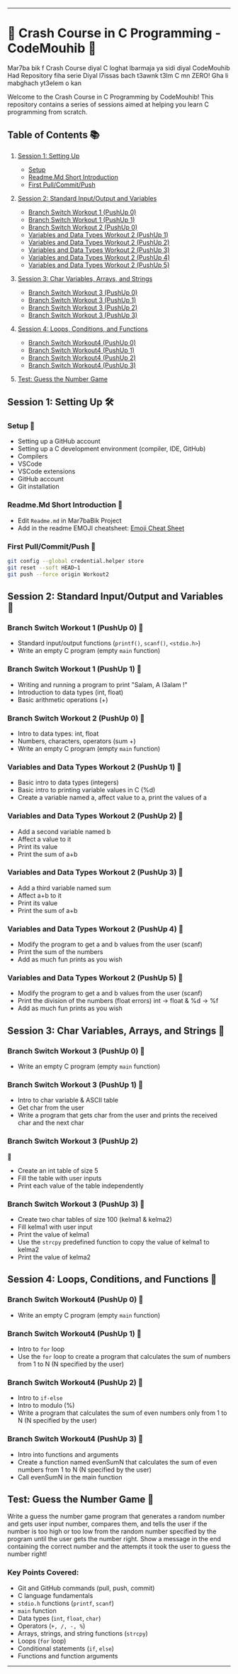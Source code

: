 

---

# 🚀 Crash Course in C Programming - CodeMouhib 🚀
Mar7ba bik f Crash Course diyal C loghat lbarmaja ya sidi diyal CodeMouhib Had Repository fiha serie Diyal l7issas bach t3awnk t3lm C mn ZERO! Gha li mabghach yt3elem o kan 

Welcome to the Crash Course in C Programming by CodeMouhib! This repository contains a series of sessions aimed at helping you learn C programming from scratch.

## Table of Contents 📚

1. [Session 1: Setting Up](#session-1)
   - [Setup](#setup)
   - [Readme.Md Short Introduction](#readme-intro)
   - [First Pull/Commit/Push](#first-pull-commit-push)

2. [Session 2: Standard Input/Output and Variables](#session-2)
   - [Branch Switch Workout 1 (PushUp 0)](#branch-workout-1-pushup-0)
   - [Branch Switch Workout 1 (PushUp 1)](#branch-workout-1-pushup-1)
   - [Branch Switch Workout 2 (PushUp 0)](#branch-workout-2-pushup-0)
   - [Variables and Data Types Workout 2 (PushUp 1)](#variables-and-data-types-workout-2-pushup-1)
   - [Variables and Data Types Workout 2 (PushUp 2)](#variables-and-data-types-workout-2-pushup-2)
   - [Variables and Data Types Workout 2 (PushUp 3)](#variables-and-data-types-workout-2-pushup-3)
   - [Variables and Data Types Workout 2 (PushUp 4)](#variables-and-data-types-workout-2-pushup-4)
   - [Variables and Data Types Workout 2 (PushUp 5)](#variables-and-data-types-workout-2-pushup-5)

3. [Session 3: Char Variables, Arrays, and Strings](#session-3)
   - [Branch Switch Workout 3 (PushUp 0)](#branch-switch-workout-3-pushup-0)
   - [Branch Switch Workout 3 (PushUp 1)](#branch-switch-workout-3-pushup-1)
   - [Branch Switch Workout 3 (PushUp 2)](#branch-switch-workout-3-pushup-2)
   - [Branch Switch Workout 3 (PushUp 3)](#branch-switch-workout-3-pushup-3)

4. [Session 4: Loops, Conditions, and Functions](#session-4)
   - [Branch Switch Workout4 (PushUp 0)](#branch-switch-workout4-pushup-0)
   - [Branch Switch Workout4 (PushUp 1)](#branch-switch-workout4-pushup-1)
   - [Branch Switch Workout4 (PushUp 2)](#branch-switch-workout4-pushup-2)
   - [Branch Switch Workout4 (PushUp 3)](#branch-switch-workout4-pushup-3)

5. [Test: Guess the Number Game](#test)

## Session 1: Setting Up 🛠️ <a name="session-1"></a>

### Setup 🔧 <a name="setup"></a>

- Setting up a GitHub account
- Setting up a C development environment (compiler, IDE, GitHub)
- Compilers
- VSCode
- VSCode extensions
- GitHub account
- Git installation

### Readme.Md Short Introduction 📝 <a name="readme-intro"></a>

- Edit `Readme.md` in Mar7baBik Project
- Add in the readme EMOJI cheatsheet: [Emoji Cheat Sheet](https://github.com/ikatyang/emoji-cheat-sheet/blob/master/README.md)

### First Pull/Commit/Push 🔄 <a name="first-pull-commit-push"></a>

```bash
git config --global credential.helper store
git reset --soft HEAD~1
git push --force origin Workout2
```

## Session 2: Standard Input/Output and Variables 🚀 <a name="session-2"></a>

### Branch Switch Workout 1 (PushUp 0) 💪 <a name="branch-workout-1-pushup-0"></a>

- Standard input/output functions (`printf()`, `scanf()`, `<stdio.h>`)
- Write an empty C program (empty `main` function)

### Branch Switch Workout 1 (PushUp 1) 💪 <a name="branch-workout-1-pushup-1"></a>

- Writing and running a program to print "Salam, A l3alam !"
- Introduction to data types (int, float)
- Basic arithmetic operations (+)

### Branch Switch Workout 2 (PushUp 0) 💪 <a name="branch-workout-2-pushup-0"></a>

- Intro to data types: int, float
- Numbers, characters, operators (sum +)
- Write an empty C program (empty `main` function)

### Variables and Data Types Workout 2 (PushUp 1) 💪 <a name="variables-and-data-types-workout-2-pushup-1"></a>

- Basic intro to data types (integers)
- Basic intro to printing variable values in C (%d)
- Create a variable named a, affect value to a, print the values of a

### Variables and Data Types Workout 2 (PushUp 2) 💪 <a name="variables-and-data-types-workout-2-pushup-2"></a>

- Add a second variable named b
- Affect a value to it
- Print its value
- Print the sum of a+b

### Variables and Data Types Workout 2 (PushUp 3) 💪 <a name="variables-and-data-types-workout-2-pushup-3"></a>

- Add a third variable named sum
- Affect a+b to it
- Print its value
- Print the sum of a+b

### Variables and Data Types Workout 2 (PushUp 4) 💪 <a name="variables-and-data-types-workout-2-pushup-4"></a>

- Modify the program to get a and b values from the user (scanf)
- Print the sum of the numbers
- Add as much fun prints as you wish

### Variables and Data Types Workout 2 (PushUp 5) 💪 <a name="variables-and-data-types-workout-2-pushup-5"></a>

- Modify the program to get a and b values from the user (scanf)
- Print the division of the numbers (float errors) int -> float & %d -> %f
- Add as much fun prints as you wish

## Session 3: Char Variables, Arrays, and Strings 🎸 <a name="session-3"></a>

### Branch Switch Workout 3 (PushUp 0) 💪 <a name="branch-switch-workout-3-pushup-0"></a>

- Write an empty C program (empty `main` function)

### Branch Switch Workout 3 (PushUp 1) 💪 <a name="branch-switch-workout-3-pushup-1"></a>

- Intro to char variable & ASCII table
- Get char from the user
- Write a program that gets char from the user and prints the received char and the next char

### Branch Switch Workout 3 (PushUp 2)

 💪 <a name="branch-switch-workout-3-pushup-2"></a>

- Create an int table of size 5
- Fill the table with user inputs
- Print each value of the table independently

### Branch Switch Workout 3 (PushUp 3) 💪 <a name="branch-switch-workout-3-pushup-3"></a>

- Create two char tables of size 100 (kelma1 & kelma2)
- Fill kelma1 with user input
- Print the value of kelma1
- Use the `strcpy` predefined function to copy the value of kelma1 to kelma2
- Print the value of kelma2

## Session 4: Loops, Conditions, and Functions 🔁 <a name="session-4"></a>

### Branch Switch Workout4 (PushUp 0) 💪 <a name="branch-switch-workout4-pushup-0"></a>

- Write an empty C program (empty `main` function)

### Branch Switch Workout4 (PushUp 1) 💪 <a name="branch-switch-workout4-pushup-1"></a>

- Intro to `for` loop
- Use the `for` loop to create a program that calculates the sum of numbers from 1 to N (N specified by the user)

### Branch Switch Workout4 (PushUp 2) 💪 <a name="branch-switch-workout4-pushup-2"></a>

- Intro to `if-else`
- Intro to modulo (%)
- Write a program that calculates the sum of even numbers only from 1 to N (N specified by the user)

### Branch Switch Workout4 (PushUp 3) 💪 <a name="branch-switch-workout4-pushup-3"></a>

- Intro into functions and arguments
- Create a function named evenSumN that calculates the sum of even numbers from 1 to N (N specified by the user)
- Call evenSumN in the main function

## Test: Guess the Number Game 🎲 <a name="test"></a>

Write a guess the number game program that generates a random number and gets user input number, compares them, and tells the user if the number is too high or too low from the random number specified by the program until the user gets the number right. Show a message in the end containing the correct number and the attempts it took the user to guess the number right!

### Key Points Covered:

- Git and GitHub commands (pull, push, commit)
- C language fundamentals
- `stdio.h` functions (`printf`, `scanf`)
- `main` function
- Data types (`int`, `float`, `char`)
- Operators (`+, /, -, %`)
- Arrays, strings, and string functions (`strcpy`)
- Loops (`for` loop)
- Conditional statements (`if`, `else`)
- Functions and function arguments

---

